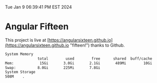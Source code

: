 Tue Jan  9 06:39:41 PM EST 2024

# Angular Fifteen


This project is live at [https://angularsixteen.github.io](https://angularsixteen.github.io "fifteen!") thanks to Github.

```bash
System Memory
               total        used        free      shared  buff/cache   available
Mem:            15Gi       3.0Gi       2.1Gi       489Mi        10Gi        12Gi
Swap:          8.0Gi       225Mi       7.8Gi
System Storage
508M	.
